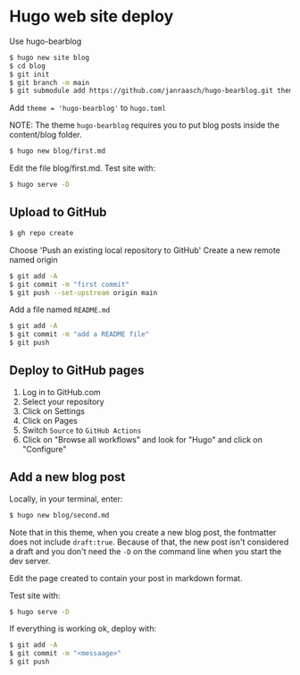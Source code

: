 Hugo web site deploy
====================

Use hugo-bearblog

```bash
$ hugo new site blog
$ cd blog
$ git init
$ git branch -m main
$ git submodule add https://github.com/janraasch/hugo-bearblog.git themes/hugo-bearblog
```

Add `theme = 'hugo-bearblog'` to `hugo.toml`

NOTE: The theme `hugo-bearblog` requires you to put
blog posts inside the content/blog folder.

```bash
$ hugo new blog/first.md
```

Edit the file blog/first.md. Test site with:

```bash
$ hugo serve -D
```

Upload to GitHub
----------------

```bash
$ gh repo create
```

Choose 'Push an existing local repository to GitHub'
Create a new remote named origin

```bash
$ git add -A
$ git commit -m "first commit"
$ git push --set-upstream origin main
```

Add a file named `README.md`

```bash
$ git add -A
$ git commit -m "add a README file"
$ git push
```

Deploy to GitHub pages
----------------------

1. Log in to GitHub.com
2. Select your repository
3. Click on Settings
4. Click on Pages
5. Switch `Source` to `GitHub Actions`
6. Click on "Browse all workflows" and look for "Hugo"
	and click on "Configure"

Add a new blog post
-------------------

Locally, in your terminal, enter:

```bash
$ hugo new blog/second.md
```

Note that in this theme, when you create a new blog post,
the fontmatter does not include `draft:true`. Because of that,
the new post isn't considered a draft and you don't need the
`-D` on the command line when you start the dev server.

Edit the page created to contain your post in markdown format.

Test site with:

```bash
$ hugo serve -D
```

If everything is working ok, deploy with:

```bash
$ git add -A
$ git commit -m "<messaage>"
$ git push
```


